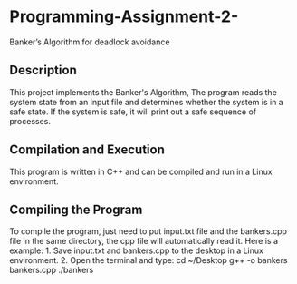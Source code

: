 # Programming-Assignment-2-
Banker’s Algorithm for deadlock avoidance

## Description
This project implements the Banker's Algorithm, The program reads the system state from an input file and determines whether the system is in a safe state. If the system is safe, it will print out a safe sequence of processes.

## Compilation and Execution
This program is written in C++ and can be compiled and run in a Linux environment.

## Compiling the Program
To compile the program, just need to put input.txt file and the bankers.cpp file in the same directory, the cpp file will automatically read it. 
Here is a example:
    1. Save input.txt and bankers.cpp to the desktop in a Linux environment.
    2. Open the terminal and type: cd ~/Desktop
                                   g++ -o bankers bankers.cpp
                                   ./bankers
